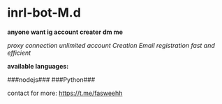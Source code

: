 # inrl-bot-M.d

**anyone want ig account creater dm me**

*proxy connection*
*unlimited account Creation*
*Email registration*
*fast and efficient*

**available languages:**


 ###nodejs###
 ###Python###


 contact for more: https://t.me/fasweehh
